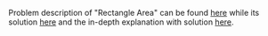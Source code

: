 Problem description of "Rectangle Area" can be found [here](https://leetcode.com/problems/rectangle-area/description/) while its solution [here](https://github.com/aurimas13/Solutions-To-Problems/blob/main/LeetCode/Python%20Solutions/Rectangle%20Area/rectangle.py) and the in-depth explanation with solution [here](https://leetcode.com/problems/rectangle-area/solutions/3192590/python-solution-beats-more-than-90/).
